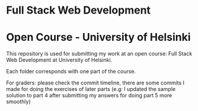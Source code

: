 # Full Stack Web Development
# Open Course - University of Helsinki
This repository is used for submitting my work at an open course: Full Stack Web Development at University of Helsinki.

Each folder corresponds with one part of the course.

For graders: please check the commit timeline, there are some commits I made for doing the exercises of later parts (e.g: I updated the sample solution to part 4 after submitting my answers for doing part 5 more smoothly)
